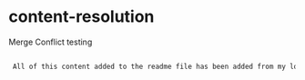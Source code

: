 # content-resolution
Merge Conflict testing
 ```md

  All of this content added to the readme file has been added from my local Git repository.
  ```
